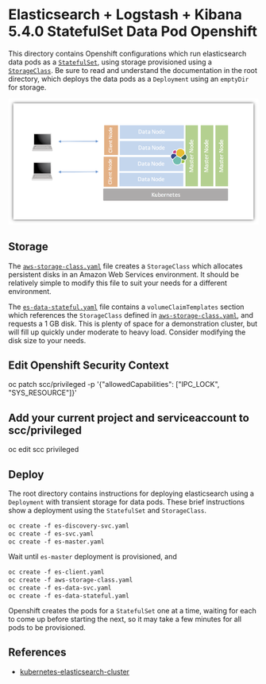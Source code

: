 # Elasticsearch + Logstash + Kibana 5.4.0 StatefulSet Data Pod Openshift
This directory contains Openshift configurations which run elasticsearch data pods as a [`StatefulSet`](https://kubernetes.io/docs/concepts/abstractions/controllers/statefulsets/), using storage provisioned using a [`StorageClass`](http://blog.kubernetes.io/2016/10/dynamic-provisioning-and-storage-in-kubernetes.html). Be sure to read and understand the documentation in the root directory, which deploys the data pods as a `Deployment` using an `emptyDir` for storage.

![Architecture](images/Elasticsearch-Kubernetes-Cluster.png)

## Storage
The [`aws-storage-class.yaml`](aws-storage-class.yaml) file creates a `StorageClass` which allocates persistent disks in an Amazon Web Services environment. It should be relatively simple to modify this file to suit your needs for a different environment.

The [`es-data-stateful.yaml`](es-data-stateful.yaml) file contains a `volumeClaimTemplates` section which references the `StorageClass` defined in [`aws-storage-class.yaml`](aws-storage-class.yaml), and requests a 1 GB disk. This is plenty of space for a demonstration cluster, but will fill up quickly under moderate to heavy load. Consider modifying the disk size to your needs.


## Edit Openshift Security Context

oc patch scc/privileged -p '{"allowedCapabilities": ["IPC_LOCK", "SYS_RESOURCE"]}'

## Add your current project and serviceaccount to scc/privileged

oc edit scc privileged

## Deploy
The root directory contains instructions for deploying elasticsearch using a `Deployment` with transient storage for data pods. These brief instructions show a deployment using the `StatefulSet` and `StorageClass`.

```
oc create -f es-discovery-svc.yaml
oc create -f es-svc.yaml
oc create -f es-master.yaml
```

Wait until `es-master` deployment is provisioned, and

```
oc create -f es-client.yaml
oc create -f aws-storage-class.yaml
oc create -f es-data-svc.yaml
oc create -f es-data-stateful.yaml
```

Openshift creates the pods for a `StatefulSet` one at a time, waiting for each to come up before starting the next, so it may take a few minutes for all pods to be provisioned.

## References

* [kubernetes-elasticsearch-cluster](https://github.com/pires/kubernetes-elasticsearch-cluster)
